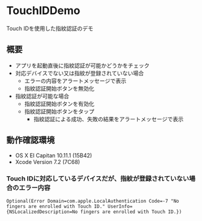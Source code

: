 # TouchIDDemo

Touch IDを使用した指紋認証のデモ

## 概要

- アプリを起動直後に指紋認証が可能かどうかをチェック
- 対応デバイスでない又は指紋が登録されていない場合
    - エラーの内容をアラートメッセージで表示
    - 指紋認証開始ボタンを無効化
- 指紋認証が可能な場合
    - 指紋認証開始ボタンを有効化
    - 指紋認証開始ボタンをタップ
        - 指紋認証による成功、失敗の結果をアラートメッセージで表示

## 動作確認環境
- OS X EI Capitan 10.11.1 (15B42)
- Xcode Version 7.2 (7C68)

### Touch IDに対応しているデバイスだが、指紋が登録されていない場合のエラー内容

```
Optional(Error Domain=com.apple.LocalAuthentication Code=-7 "No fingers are enrolled with Touch ID." UserInfo={NSLocalizedDescription=No fingers are enrolled with Touch ID.})
```

